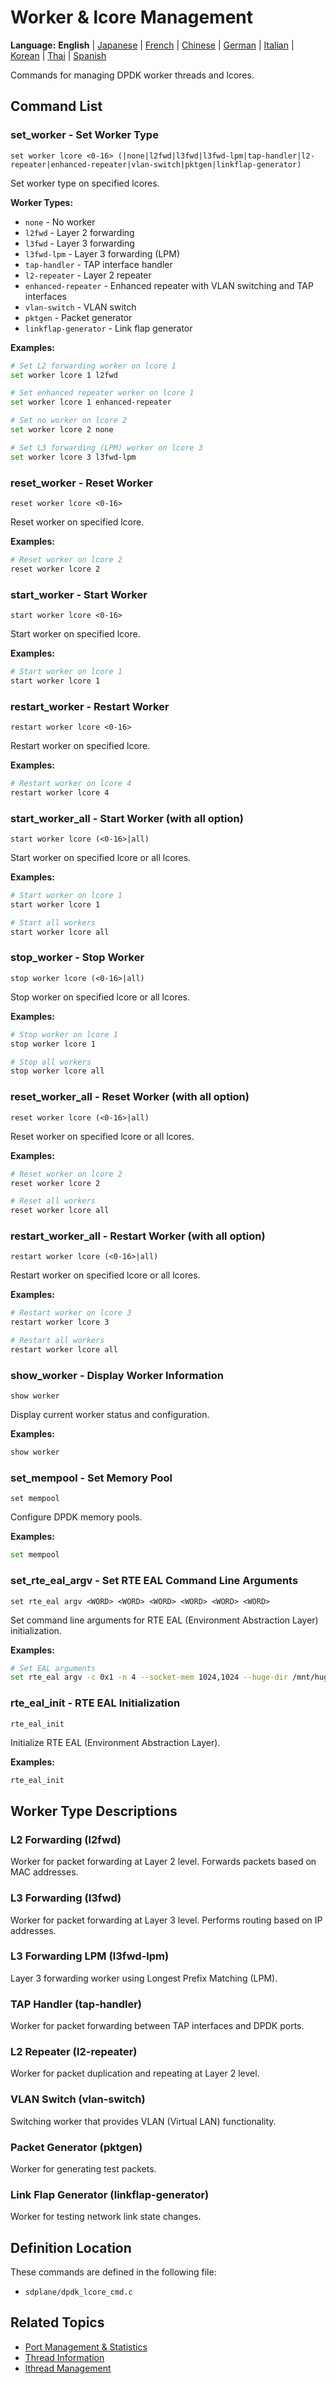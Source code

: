 # Worker & lcore Management

**Language:** **English** | [Japanese](ja/worker-management.md) | [French](fr/worker-management.md) | [Chinese](zh/worker-management.md) | [German](de/worker-management.md) | [Italian](it/worker-management.md) | [Korean](ko/worker-management.md) | [Thai](th/worker-management.md) | [Spanish](es/worker-management.md)

Commands for managing DPDK worker threads and lcores.

## Command List

### set_worker - Set Worker Type
```
set worker lcore <0-16> (|none|l2fwd|l3fwd|l3fwd-lpm|tap-handler|l2-repeater|enhanced-repeater|vlan-switch|pktgen|linkflap-generator)
```

Set worker type on specified lcores.

**Worker Types:**
- `none` - No worker
- `l2fwd` - Layer 2 forwarding
- `l3fwd` - Layer 3 forwarding
- `l3fwd-lpm` - Layer 3 forwarding (LPM)
- `tap-handler` - TAP interface handler
- `l2-repeater` - Layer 2 repeater
- `enhanced-repeater` - Enhanced repeater with VLAN switching and TAP interfaces
- `vlan-switch` - VLAN switch
- `pktgen` - Packet generator
- `linkflap-generator` - Link flap generator

**Examples:**
```bash
# Set L2 forwarding worker on lcore 1
set worker lcore 1 l2fwd

# Set enhanced repeater worker on lcore 1
set worker lcore 1 enhanced-repeater

# Set no worker on lcore 2
set worker lcore 2 none

# Set L3 forwarding (LPM) worker on lcore 3
set worker lcore 3 l3fwd-lpm
```

### reset_worker - Reset Worker
```
reset worker lcore <0-16>
```

Reset worker on specified lcore.

**Examples:**
```bash
# Reset worker on lcore 2
reset worker lcore 2
```

### start_worker - Start Worker
```
start worker lcore <0-16>
```

Start worker on specified lcore.

**Examples:**
```bash
# Start worker on lcore 1
start worker lcore 1
```

### restart_worker - Restart Worker
```
restart worker lcore <0-16>
```

Restart worker on specified lcore.

**Examples:**
```bash
# Restart worker on lcore 4
restart worker lcore 4
```

### start_worker_all - Start Worker (with all option)
```
start worker lcore (<0-16>|all)
```

Start worker on specified lcore or all lcores.

**Examples:**
```bash
# Start worker on lcore 1
start worker lcore 1

# Start all workers
start worker lcore all
```

### stop_worker - Stop Worker
```
stop worker lcore (<0-16>|all)
```

Stop worker on specified lcore or all lcores.

**Examples:**
```bash
# Stop worker on lcore 1
stop worker lcore 1

# Stop all workers
stop worker lcore all
```

### reset_worker_all - Reset Worker (with all option)
```
reset worker lcore (<0-16>|all)
```

Reset worker on specified lcore or all lcores.

**Examples:**
```bash
# Reset worker on lcore 2
reset worker lcore 2

# Reset all workers
reset worker lcore all
```

### restart_worker_all - Restart Worker (with all option)
```
restart worker lcore (<0-16>|all)
```

Restart worker on specified lcore or all lcores.

**Examples:**
```bash
# Restart worker on lcore 3
restart worker lcore 3

# Restart all workers
restart worker lcore all
```

### show_worker - Display Worker Information
```
show worker
```

Display current worker status and configuration.

**Examples:**
```bash
show worker
```

### set_mempool - Set Memory Pool
```
set mempool
```

Configure DPDK memory pools.

**Examples:**
```bash
set mempool
```

### set_rte_eal_argv - Set RTE EAL Command Line Arguments
```
set rte_eal argv <WORD> <WORD> <WORD> <WORD> <WORD> <WORD>
```

Set command line arguments for RTE EAL (Environment Abstraction Layer) initialization.

**Examples:**
```bash
# Set EAL arguments
set rte_eal argv -c 0x1 -n 4 --socket-mem 1024,1024 --huge-dir /mnt/huge
```

### rte_eal_init - RTE EAL Initialization
```
rte_eal_init
```

Initialize RTE EAL (Environment Abstraction Layer).

**Examples:**
```bash
rte_eal_init
```

## Worker Type Descriptions

### L2 Forwarding (l2fwd)
Worker for packet forwarding at Layer 2 level. Forwards packets based on MAC addresses.

### L3 Forwarding (l3fwd)
Worker for packet forwarding at Layer 3 level. Performs routing based on IP addresses.

### L3 Forwarding LPM (l3fwd-lpm)
Layer 3 forwarding worker using Longest Prefix Matching (LPM).

### TAP Handler (tap-handler)
Worker for packet forwarding between TAP interfaces and DPDK ports.

### L2 Repeater (l2-repeater)
Worker for packet duplication and repeating at Layer 2 level.


### VLAN Switch (vlan-switch)
Switching worker that provides VLAN (Virtual LAN) functionality.

### Packet Generator (pktgen)
Worker for generating test packets.

### Link Flap Generator (linkflap-generator)
Worker for testing network link state changes.

## Definition Location

These commands are defined in the following file:
- `sdplane/dpdk_lcore_cmd.c`

## Related Topics

- [Port Management & Statistics](port-management.md)
- [Thread Information](thread-information.md)
- [lthread Management](lthread-management.md)